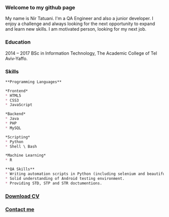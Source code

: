 ### Welcome to my github page

My name is Nir Tatuani. I'm a QA Engineer and also a junior developer.
I enjoy a challenge and always looking for the next opportunity to expand and learn new skills.
I am motivated person, looking for my next job.

### Education
2014 – 2017 BSc in Information Technology, The Academic College of Tel Aviv-Yaffo.

### Skills


```markdown
**Programming Languages**

*Frontend*
* HTML5
* CSS3
* JavaScript

*Backend*
* Java
* PHP
* MySQL

*Scripting*
* Python
* Shell \ Bash

*Machine Learning*
* R

**QA Skills**
* Writing automation scripts in Python (including selenium and beautifulsoup), Shell.
* Solid understanding of Android testing environment.
* Providing STD, STP and STR doctumentions.

```


### [Download CV](https://drive.google.com/file/d/0B3UuZDiXTnA8OFdUNTVvbl9vdEk/view?usp=sharing)

### [Contact me](mailto:nir.tatu@gmail.com)
